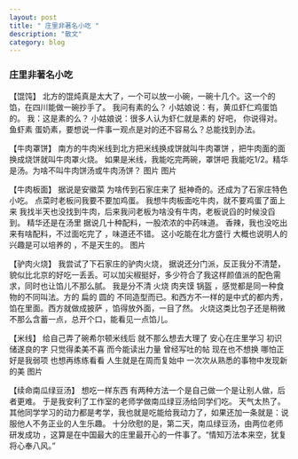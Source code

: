 ```yaml
---
layout: post
title: " 庄里非著名小吃 "
description: "散文"
category: blog
---
```


### 庄里非著名小吃

【馄饨】
北方的馄炖真是太大了，一个可以放一小碗，一碗十几个。这一个的馅，在四川能做一碗抄手了。
我问有素的么？
小姑娘说：有，黄瓜虾仁鸡蛋馅的。
我：这是素的么？
小姑娘说：很多人认为虾仁就是素的
好吧， 你说得对。鱼虾素 蛋奶素，要想说一件事一观点是对的还不容易么？总能找到办法。

【牛肉罩饼】
南方的牛肉米线到北方把米线换成饼就叫牛肉罩饼 ，把牛肉面的面换成烧饼就叫牛肉罩火烧。
如果是米线，我能吃完两碗，罩饼吧 我能吃1/2。精华是汤。为啥不叫牛肉饼汤或牛肉汤饼？
图片
图片

【牛肉板面】
据说是安徽菜 为啥传到石家庄来了 挺神奇的。还成为了石家庄特色小吃。
点菜时老板问我要不要加鸡蛋。
我想牛肉板面吃牛肉，就不要鸡蛋了面上来 我找半天也没找到牛肉，后来我问老板为啥没有牛肉，老板说舀的时候没舀到。
精华还是在汤里 据说几十种配料，一股浓浓的中药味道。
香辣，我也没吃出来有啥配料，不过面吃完了 ，味道还不错。
这小吃能在北方盛行 大概也说明人的兴趣是可以培养的 ，不是天生的。
图片

【驴肉火烧】
我尝试了下石家庄的驴肉火烧， 据说还分门派，反正我分不清楚，貌似比北京的好吃一丢丢。可以加尖椒挺好，多少符合了我这样颜值派的配色需求，同时也让馅儿不那么腻。
我是分不清 火烧 肉夹馍 锅盔 ，感觉都是同一种食物的不同叫法。方的 扁的 圆的 不同造型而已。和西方不一样的是中式的都内秀，馅在里面。西方就做成披萨 ，馅得放外面，一目了然。
火烧这类比包子还是稍微不那么含蓄一点，总开个口，能看见一点馅儿。

【米线】
给自己弄了碗希尔顿米线后
就不那么想去大理了
安心在庄里学习
初识储遂良的字
只觉得柔美不喜
而今能读出力量
曾经写吐的帖
现在也不想换
哪怕正好是我弱项
也想再练练看看
人生就是在周而复始中
一次次从熟悉的事物中发现新的美
图片

【续命南瓜绿豆汤】
想吃一样东西 有两种方法一个是自己做一个是让别人做，后者更难。
于是我安利了工作室的老师学做南瓜绿豆汤给同学们吃。
天气太热了。其他同学学习的动力都是考学，我也就是吃能给我动力了，如果还加一条就是：说服他人不务正业的人生乐趣。
十分欣慰的是，第二天，南瓜绿豆汤，由两位老师研发成功 ，这算是在中国最大的庄里最开心的一件事了。“情知万法本来空，犹复将心奉八风。”
